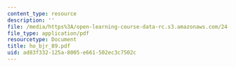 ```yaml
---
content_type: resource
description: ''
file: /media/https%3A/open-learning-course-data-rc.s3.amazonaws.com/24-951-introduction-to-syntax-fall-2003/ad83f332125a8005e661502ec3c7502c_ho_bjr_89.pdf
file_type: application/pdf
resourcetype: Document
title: ho_bjr_89.pdf
uid: ad83f332-125a-8005-e661-502ec3c7502c
---
```

